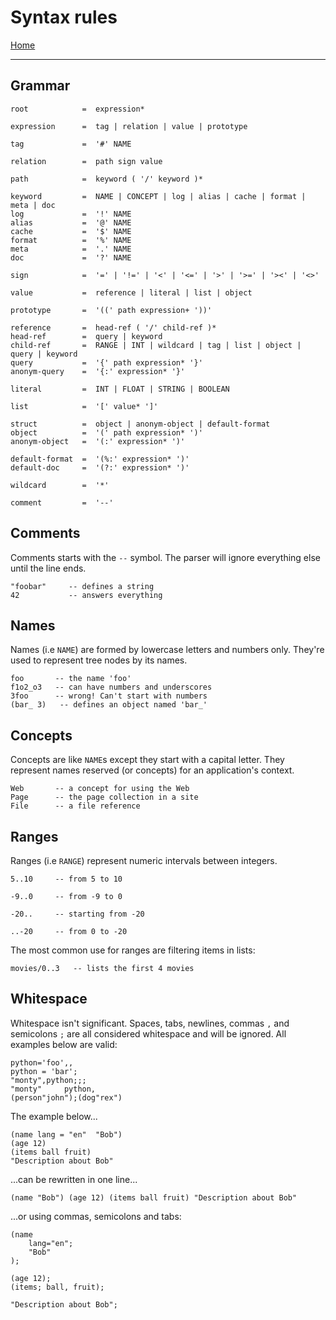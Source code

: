  # Syntax rules

[Home](../README.md)

---

## Grammar

```
root            =  expression*

expression      =  tag | relation | value | prototype

tag             =  '#' NAME

relation        =  path sign value

path            =  keyword ( '/' keyword )*

keyword         =  NAME | CONCEPT | log | alias | cache | format | meta | doc
log             =  '!' NAME
alias           =  '@' NAME
cache           =  '$' NAME
format          =  '%' NAME
meta            =  '.' NAME
doc             =  '?' NAME

sign            =  '=' | '!=' | '<' | '<=' | '>' | '>=' | '><' | '<>'

value           =  reference | literal | list | object

prototype       =  '((' path expression+ '))'

reference       =  head-ref ( '/' child-ref )*
head-ref        =  query | keyword
child-ref       =  RANGE | INT | wildcard | tag | list | object | query | keyword
query           =  '{' path expression* '}'
anonym-query    =  '{:' expression* '}'

literal         =  INT | FLOAT | STRING | BOOLEAN

list            =  '[' value* ']'

struct          =  object | anonym-object | default-format
object          =  '(' path expression* ')'
anonym-object   =  '(:' expression* ')'

default-format  =  '(%:' expression* ')'
default-doc     =  '(?:' expression* ')'

wildcard        =  '*'

comment         =  '--'
```


## Comments

Comments starts with the `--` symbol. The parser will ignore everything else until the line ends.

```
"foobar"     -- defines a string
42           -- answers everything
```


## Names

Names (i.e `NAME`) are formed by lowercase letters and numbers only.
They're used to represent tree nodes by its names.

```
foo       -- the name 'foo'
f1o2_o3   -- can have numbers and underscores
3foo      -- wrong! Can't start with numbers
(bar_ 3)   -- defines an object named 'bar_'
```


## Concepts

Concepts are like `NAME`s except they start with a capital letter.
They represent names reserved (or concepts) for an application's context.

```
Web       -- a concept for using the Web
Page      -- the page collection in a site
File      -- a file reference
```


## Ranges

Ranges (i.e `RANGE`) represent numeric intervals between integers.

```
5..10     -- from 5 to 10

-9..0     -- from -9 to 0

-20..     -- starting from -20

..-20     -- from 0 to -20
```

The most common use for ranges are filtering items in lists:

```
movies/0..3   -- lists the first 4 movies
```


## Whitespace

Whitespace isn't significant. Spaces, tabs, newlines, commas `,` and semicolons `;` are all considered whitespace and will be ignored. All examples below are valid:

```
python='foo',,
python = 'bar';
"monty",python;;;
"monty"     python,
(person"john");(dog"rex")
```

The example below...

```
(name lang = "en"  "Bob")
(age 12)
(items ball fruit)
"Description about Bob"
```

...can be rewritten in one line...

```
(name "Bob") (age 12) (items ball fruit) "Description about Bob"
```

...or using commas, semicolons and tabs:

```
(name
    lang="en";
    "Bob"
);

(age 12);
(items; ball, fruit);

"Description about Bob";
```
